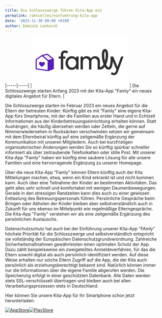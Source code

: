 ```yaml
---
title: Die Schlosszwerge führen Kita-App ein
permalink: /aktuelles/einfuehrung-kita-app
date: '2023-11-30 09:00 +0100'
author: Dominik Lenhardt
---
```

|-----|-----|
| [![Famly-Die Kita App](/assets/images/aktuelles/Famly.png)](https://www.famly.co/de) | Die Schlosszwerge starten Anfang 2023 mit der Kita-App "Famly" ein neues digitales Angebot für Eltern. |

Die Schlosszwerge starten im Februar 2023 ein neues Angebot für die Eltern der betreuten Kinder: Künftig gibt es mit "Famly" eine eigene Kita-App fürs Smartphone, mit der die Familien aus erster Hand und in Echtzeit Informationen aus der Kinderbetreuungseinrichtung erhalten können. Statt Aushängen, die häufig übersehen werden oder Zetteln, die gerne auf Nimmerwiedersehen in Rucksäcken verschwinden setzen wir gemeinsam mit dem Elternbeirat künftig auf eine zeitgemäße Ergänzung der Kommunikation mit unseren Mitgliedern. Auch bei kurzfristigen organisatorischen Änderungen werden Sie so künftig spürbar schneller informiert als über zeitraubende Telefonketten oder stille Post. Mit unserer Kita-App "Famly" haben wir künftig eine saubere Lösung für alle unsere Familien und eine hervorragende Ergänzung zu unserer Homepage.

Über die neue Kita-App "Famly" können Eltern künftig auch der Kita Mitteilungen machen, etwa, wenn ein Kind erkrankt ist und nicht kommen kann. Auch über eine Teilnahme der Kinder an bestimmten Aktivitäten. Das geht alles sehr schnell und komfortabel mit wenigen Daumenbewegungen. Gerade in den stressigen Randzeiten kann dies auch zu einer gewissen Entlastung des Betreuungspersonals führen. Persönliche Gespräche beim Bringen oder Abholen der Kinder bleiben aber selbstverständlich auch in Zukunft für uns ebenso im Mittelpunkt wie regelmäßige Elterngespräche. Die Kita-App "Famly" verstehen wir als eine zeitgemäße Ergänzung des persönlichen Austauschs.

Datenschutzschutz hat auch bei der Einführung unserer Kita-App "FAmly" höchste Priorität für die Schlosszwerge und selbstverständlich entspricht sie vollständig der Europäischen Datenschutzgrundverordnung. Zahlreiche Sicherheitsmaßnahmen gewährleisten einen optimalen Schutz der App. Dazu zählt beispielsweise ein zweigeteiltes Anmeldeverfahren, für das die Eltern sowohl digital als auch persönlich identifiziert werden. Auf diese Weise erhalten nur solche Eltern Zugriff auf die App, die der Kita auch persönlich als erziehungsberechtigt bekannt sind. Natürlich können immer nur die Informationen über die eigene Familie abgerufen werden. Die Speicherung erfolgt in einer geschützten Datenbank. Alle Daten werden stets SSL-verschlüsselt übertragen und bleiben auch bei allen Verarbeitungsprozessen stets in Deutschland.

Hier können Sie unsere Kita-App für Ihr Smartphone schon jetzt herunterladen:

[![AppStore](/assets/images/logo_apple.png)](https://apps.apple.com/de/app/famly-app/id807454588)[![PlayStore](/assets/images/logo_google.png)](https://play.google.com/store/search?q=famly+app&c=apps&gl=DE)
